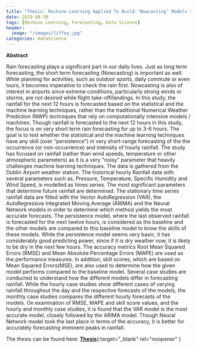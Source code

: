 ```yaml
---
title: "Thesis: Machine Learning Applied To Build ‘Nowcasting’ Models to Predict Irish Rainfall"
date: 2019-08-30
tags: [Machine Learning, Forecasting, Data Science]
header:
  image: "/images/liffey.jpg"
categories: DataScience
---
```


**Abstract**

Rain forecasting plays a significant part in our daily lives. Just as long term forecasting, the short term forecasting (Nowcasting) is important as well. While planning for activities, such as outdoor sports, daily commute or even tours, it becomes imperative to check the rain first. Nowcasting is also of interest in airports since extreme conditions, particularly strong winds or storms, are not desired while flight take-off/landings. In this study, the rainfall for the next 12 hours is forecasted based on the statistical and the machine learning techniques, rather than the traditional Numerical Weather Prediction (NWP) techniques that rely on computationally intensive models / machines. Though rainfall is forecasted to the next 12 hours in this study, the focus is on very short term rain forecasting for up to 3-6 hours. The goal is to test whether the statistical and the machine learning techniques have any skill (over “persistence”) in very short-range forecasting of the the occurrence (or non-occurrence) and intensity of hourly rainfall. The study has focused on rainfall (rather than wind speeds, temperature or other atmospheric parameters) as it is a very “noisy” parameter that heavily challenges machine learning techniques. The data is gathered from the Dublin Airport weather station. The historical hourly Rainfall data with several parameters such as, Pressure, Temperature, Specific Humidity and Wind Speed, is modelled as times series. The most significant parameters that determine future rainfall are determined. The stationary time series rainfall data are fitted with the Vector AutoRegression (VAR), the AutoRegressive Integrated Moving Average (ARIMA) and the Neural Network models in order to determine which method yields the most accurate forecasts. The persistence model, where the last observed rainfall is forecasted for the next twelve hours, is considered as the baseline and the other models are compared to this baseline model to know the skills of these models. While the persistence model seems very basic, it has considerably good predicting power, since if it is dry weather now, it is likely to be dry in the next few hours. The accuracy metrics Root Mean Squared Errors (RMSE) and Mean Absolute Percentage Errors (MAPE) are used as the performance measures. In addition, skill scores, which are based on Mean Squared Errors(MSE), are also used to determine how the given model performs compared to the baseline model. Several case studies are conducted to understand how the different models differ in forecasting rainfall. While the hourly case studies show different cases of varying rainfall throughout the day and the respective forecasts of the models, the monthly case studies compares the different hourly forecasts of the models. On examination of RMSE, MAPE and skill score values, and the hourly and monthly case studies, it is found that the VAR model is the most accurate model, closely followed by the ARIMA model. Though Neural Network model took the last place in terms of the accuracy, it is better for accurately forecasting imminent peaks in rainfall.

The thesis can be found here:
[**Thesis**](https://abhishek7kulkarni.github.io/thesis/Thesis-RainNowcasting-18200536.pdf){:target="_blank" rel="noopener" }
